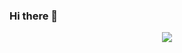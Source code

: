 ### Hi there 👋

<p align="center">
  <img src="https://github-readme-stats.vercel.app/api?username=samcarsonx&count_private=true&theme=buefy">
</p>

<!--
**samcarsonx/samcarsonx** is a ✨ _special_ ✨ repository because its `README.md` (this file) appears on your GitHub profile.

Here are some ideas to get you started:

- 🔭 I’m currently working on ...
- 🌱 I’m currently learning ...
- 👯 I’m looking to collaborate on ...
- 🤔 I’m looking for help with ...
- 💬 Ask me about ...
- 📫 How to reach me: ...
- 😄 Pronouns: ...
- ⚡ Fun fact: ...
-->
